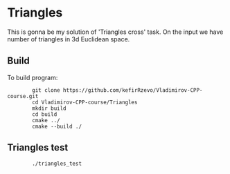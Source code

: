 # Triangles
This is gonna be my solution of 'Triangles cross' task. On the input we have number of triangles in 3d Euclidean  space.

## Build
To build program:
```
        git clone https://github.com/kefirRzevo/Vladimirov-CPP-course.git
        cd Vladimirov-CPP-course/Triangles
        mkdir build
        cd build
        cmake ../
        cmake --build ./
```

## Triangles test
```
        ./triangles_test
```
